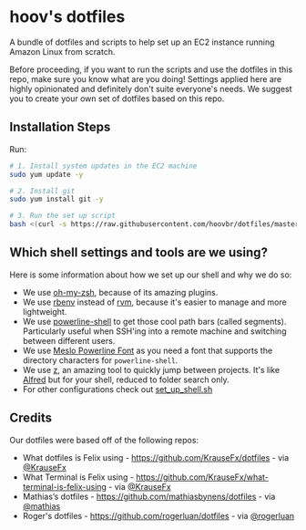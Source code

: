 # hoov's dotfiles

A bundle of dotfiles and scripts to help set up an EC2 instance running Amazon Linux from scratch.

Before proceeding, if you want to run the scripts and use the dotfiles in this repo, make sure you know what are you doing! Settings applied here are highly opinionated and definitely don't suite everyone's needs. We suggest you to create your own set of dotfiles based on this repo.

## Installation Steps

Run:

```sh
# 1. Install system updates in the EC2 machine
sudo yum update -y

# 2. Install git
sudo yum install git -y

# 3. Run the set up script
bash <(curl -s https://raw.githubusercontent.com/hoovbr/dotfiles/master/set_up.sh)
```

## Which shell settings and tools are we using?

Here is some information about how we set up our shell and why we do so:

- We use [oh-my-zsh](https://github.com/ohmyzsh/ohmyzsh), because of its amazing plugins.
- We use [rbenv](https://github.com/rbenv/rbenv) instead of [rvm](https://rvm.io/), because it's easier to manage and more lightweight.
- We use [powerline-shell](https://github.com/milkbikis/powerline-shell) to get those cool path bars (called segments). Particularly useful when SSH'ing into a remote machine and switching between different users.
- We use [Meslo Powerline Font](https://github.com/powerline/fonts/blob/master/Meslo%20Slashed/Meslo%20LG%20M%20Regular%20for%20Powerline.ttf) as you need a font that supports the directory characters for `powerline-shell`.
- We use [z](https://github.com/rupa/z), an amazing tool to quickly jump between projects. It's like [Alfred](https://www.alfredapp.com/) but for your shell, reduced to folder search only.
- For other configurations check out [set_up_shell.sh](/set_up_shell.sh)

## Credits

Our dotfiles were based off of the following repos:

- What dotfiles is Felix using - https://github.com/KrauseFx/dotfiles - via [@KrauseFx](https://twitter.com/krausefx)
- What Terminal is Felix using - https://github.com/KrauseFx/what-terminal-is-felix-using - via [@KrauseFx](https://twitter.com/krausefx)
- Mathias’s dotfiles - https://github.com/mathiasbynens/dotfiles - via [@mathias](https://twitter.com/mathias)
- Roger's dotfiles - https://github.com/rogerluan/dotfiles - via [@rogerluan](https://twitter.com/rogerluan_)
